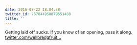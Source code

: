 ```yaml
---
date: 2016-08-22 18:04:38
twitter_id: 767844958879551488
title: ''
---
```


<!-- Tweet at https://twitter.com/statuses/ is either deleted or protected. -->

Getting laid off sucks. If you know of an opening, pass it along. [twitter.com/wellbredgfruit…](https://twitter.com/wellbredgfruit/status/767832384272162816)
